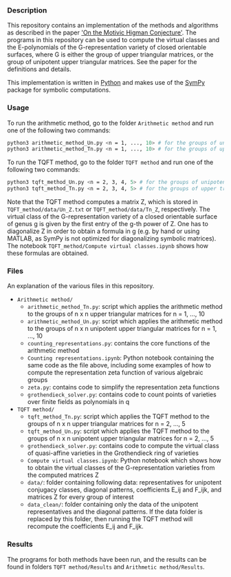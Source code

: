 ### Description

This repository contains an implementation of the methods and algorithms as described in the paper ['On the Motivic Higman Conjecture'](https://arxiv.org/abs/2301.02439). The programs in this repository can be used to compute the virtual classes and the E-polynomials of the G-representation variety of closed orientable surfaces, where G is either the group of upper triangular matrices, or the group of unipotent upper triangular matrices. See the paper for the definitions and details.

This implementation is written in [Python](https://www.python.org) and makes use of the [SymPy](https://www.sympy.org) package for symbolic computations.

### Usage

To run the arithmetic method, go to the folder `Arithmetic method` and run one of the following two commands:
```bash
python3 arithmetic_method_Un.py <n = 1, ..., 10> # for the groups of unipotent upper triangular matrices
python3 arithmetic_method_Tn.py <n = 1, ..., 10> # for the groups of upper triangular matrices
```

To run the TQFT method, go to the folder `TQFT method` and run one of the following two commands:
```bash
python3 tqft_method_Un.py <n = 2, 3, 4, 5> # for the groups of unipotent upper triangular matrices
python3 tqft_method_Tn.py <n = 2, 3, 4, 5> # for the groups of upper triangular matrices
```

Note that the TQFT method computes a matrix Z, which is stored in `TQFT_method/data/Un_Z.txt` or `TQFT_method/data/Tn_Z`, respectively. The virtual class of the G-representation variety of a closed orientable surface of genus g is given by the first entry of the g-th power of Z. One has to diagonalize Z in order to obtain a formula in g (e.g. by hand or using MATLAB, as SymPy is not optimized for diagonalizing symbolic matrices). The notebook `TQFT_method/Compute virtual classes.ipynb` shows how these formulas are obtained.

### Files

An explanation of the various files in this repository.

- `Arithmetic method/`
  - `arithmetic_method_Tn.py`: script which applies the arithmetic method to the groups of n x n upper triangular matrices for n = 1, ..., 10
  - `arithmetic_method_Un.py`: script which applies the arithmetic method to the groups of n x n unipotent upper triangular matrices for n = 1, ..., 10
  - `counting_representations.py`: contains the core functions of the arithmetic method
  - `Counting representations.ipynb`: Python notebook containing the same code as the file above, including some examples of how to compute the representation zeta function of various algebraic groups
  - `zeta.py`: contains code to simplify the representation zeta functions
  - `grothendieck_solver.py`: contains code to count points of varieties over finite fields as polynomials in q
- `TQFT method/`
	- `tqft_method_Tn.py`: script which applies the TQFT method to the groups of n x n upper triangular matrices for n = 2, ..., 5
	- `tqft_method_Un.py`: script which applies the TQFT method to the groups of n x n unipotent upper triangular matrices for n = 2, ..., 5
	- `grothendieck_solver.py`: contains code to compute the virtual class of quasi-affine varieties in the Grothendieck ring of varieties
	- `Compute virtual classes.ipynb`: Python notebook which shows how to obtain the virtual classes of the G-representation varieties from the computed matrices Z
	- `data/`: folder containing following data: representatives for unipotent conjugacy classes, diagonal patterns, coefficients E\_ij  and F\_ijk, and matrices Z for every group of interest
	- `data_clean/`:  folder containing only the data of the unipotent representatives and the diagonal patterns. If the data folder is replaced by this folder, then running the TQFT method will recompute the coefficients E\_ij and F\_ijk.

### Results

The programs for both methods have been run, and the results can be found in folders `TQFT method/Results` and `Arithmetic method/Results`.
